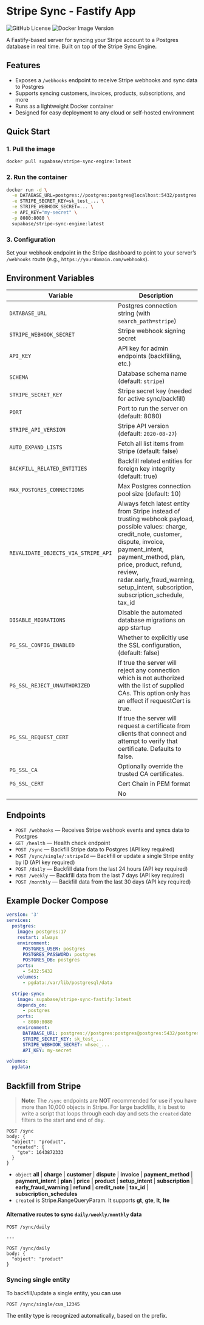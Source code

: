 # Stripe Sync - Fastify App

![GitHub License](https://img.shields.io/github/license/supabase/stripe-sync-engine)
![Docker Image Version](https://img.shields.io/docker/v/supabase/stripe-sync-engine?label=Docker)

A Fastify-based server for syncing your Stripe account to a Postgres database in real time. Built on top of the Stripe Sync Engine.

## Features

- Exposes a `/webhooks` endpoint to receive Stripe webhooks and sync data to Postgres
- Supports syncing customers, invoices, products, subscriptions, and more
- Runs as a lightweight Docker container
- Designed for easy deployment to any cloud or self-hosted environment

## Quick Start

### 1. Pull the image

```sh
docker pull supabase/stripe-sync-engine:latest
```

### 2. Run the container

```sh
docker run -d \
  -e DATABASE_URL=postgres://postgres:postgres@localhost:5432/postgres \
  -e STRIPE_SECRET_KEY=sk_test_... \
  -e STRIPE_WEBHOOK_SECRET=... \
  -e API_KEY="my-secret" \
  -p 8080:8080 \
  supabase/stripe-sync-engine:latest
```

### 3. Configuration

Set your webhook endpoint in the Stripe dashboard to point to your server’s `/webhooks` route (e.g., `https://yourdomain.com/webhooks`).

## Environment Variables

| Variable                            | Description                                                                                                                                                                                                                                                                                              | Required |
| ----------------------------------- | -------------------------------------------------------------------------------------------------------------------------------------------------------------------------------------------------------------------------------------------------------------------------------------------------------- | -------- |
| `DATABASE_URL`                      | Postgres connection string (with `search_path=stripe`)                                                                                                                                                                                                                                                   | Yes      |
| `STRIPE_WEBHOOK_SECRET`             | Stripe webhook signing secret                                                                                                                                                                                                                                                                            | Yes      |
| `API_KEY`                           | API key for admin endpoints (backfilling, etc.)                                                                                                                                                                                                                                                          | Yes      |
| `SCHEMA`                            | Database schema name (default: `stripe`)                                                                                                                                                                                                                                                                 | No       |
| `STRIPE_SECRET_KEY`                 | Stripe secret key (needed for active sync/backfill)                                                                                                                                                                                                                                                      | No       |
| `PORT`                              | Port to run the server on (default: 8080)                                                                                                                                                                                                                                                                | No       |
| `STRIPE_API_VERSION`                | Stripe API version (default: `2020-08-27`)                                                                                                                                                                                                                                                               | No       |
| `AUTO_EXPAND_LISTS`                 | Fetch all list items from Stripe (default: false)                                                                                                                                                                                                                                                        | No       |
| `BACKFILL_RELATED_ENTITIES`         | Backfill related entities for foreign key integrity (default: true)                                                                                                                                                                                                                                      | No       |
| `MAX_POSTGRES_CONNECTIONS`          | Max Postgres connection pool size (default: 10)                                                                                                                                                                                                                                                          | No       |
| `REVALIDATE_OBJECTS_VIA_STRIPE_API` | Always fetch latest entity from Stripe instead of trusting webhook payload, possible values: charge, credit_note, customer, dispute, invoice, payment_intent, payment_method, plan, price, product, refund, review, radar.early_fraud_warning, setup_intent, subscription, subscription_schedule, tax_id | No       |
| `DISABLE_MIGRATIONS`                | Disable the automated database migrations on app startup     
| `PG_SSL_CONFIG_ENABLED`             | Whether to explicitly use the SSL configuration, (default: false)                                                                                                                                                                                                                                        | No       |
| `PG_SSL_REJECT_UNAUTHORIZED`        | If true the server will reject any connection which is not authorized with the list of supplied CAs. This option only has an effect if requestCert is true.                                                                                                                                              | No       |
| `PG_SSL_REQUEST_CERT`               | If true the server will request a certificate from clients that connect and attempt to verify that certificate. Defaults to false.                                                                                                                                                                       | No       |
| `PG_SSL_CA`                         | Optionally override the trusted CA certificates.                                                                                                                                                                                                                                                         | No       |
| `PG_SSL_CERT`                       | Cert Chain in PEM format                                                                                                                                                                                                                                                                                 | No       |
                                                                                                                                                                                                                                            | No       |

## Endpoints

- `POST /webhooks` — Receives Stripe webhook events and syncs data to Postgres
- `GET /health` — Health check endpoint
- `POST /sync` — Backfill Stripe data to Postgres (API key required)
- `POST /sync/single/:stripeId` — Backfill or update a single Stripe entity by ID (API key required)
- `POST /daily` — Backfill data from the last 24 hours (API key required)
- `POST /weekly` — Backfill data from the last 7 days (API key required)
- `POST /monthly` — Backfill data from the last 30 days (API key required)

## Example Docker Compose

```yaml
version: '3'
services:
  postgres:
    image: postgres:17
    restart: always
    environment:
      POSTGRES_USER: postgres
      POSTGRES_PASSWORD: postgres
      POSTGRES_DB: postgres
    ports:
      - 5432:5432
    volumes:
      - pgdata:/var/lib/postgresql/data

  stripe-sync:
    image: supabase/stripe-sync-fastify:latest
    depends_on:
      - postgres
    ports:
      - 8080:8080
    environment:
      DATABASE_URL: postgres://postgres:postgres@postgres:5432/postgres?sslmode=disable&search_path=stripe
      STRIPE_SECRET_KEY: sk_test_...
      STRIPE_WEBHOOK_SECRET: whsec_...
      API_KEY: my-secret

volumes:
  pgdata:
```

## Backfill from Stripe

> **Note:**
> The `/sync` endpoints are **NOT** recommended for use if you have more than 10,000 objects in Stripe. For large backfills, it is best to write a script that loops through each day and sets the `created` date filters to the start and end of day.

```
POST /sync
body: {
  "object": "product",
  "created": {
    "gte": 1643872333
  }
}
```

- `object` **all** | **charge** | **customer** | **dispute** | **invoice** | **payment_method** | **payment_intent** | **plan** | **price** | **product** | **setup_intent** | **subscription** | **early_fraud_warning** | **refund** | **credit_note** | **tax_id** | **subscription_schedules**
- `created` is Stripe.RangeQueryParam. It supports **gt**, **gte**, **lt**, **lte**

#### Alternative routes to sync `daily/weekly/monthly` data

```
POST /sync/daily

---

POST /sync/daily
body: {
  "object": "product"
}
```

### Syncing single entity

To backfill/update a single entity, you can use

```
POST /sync/single/cus_12345
```

The entity type is recognized automatically, based on the prefix.
